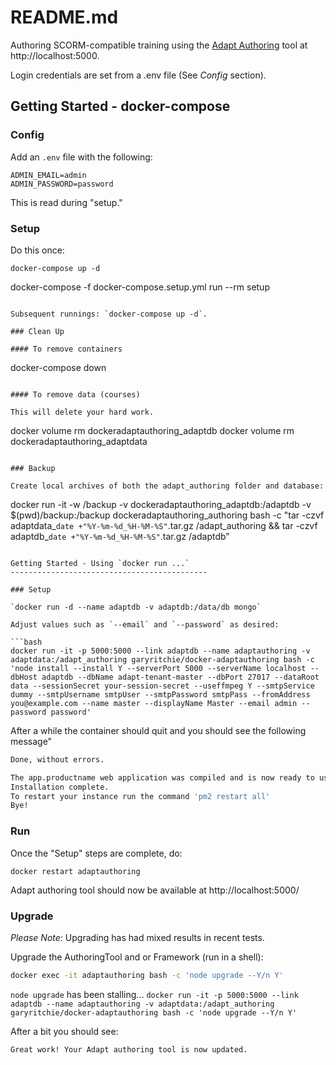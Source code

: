 README.md
=================

Authoring SCORM-compatible training using the [Adapt Authoring](https://github.com/adaptlearning/adapt_authoring) tool at http://localhost:5000.

Login credentials are set from a .env file (See _Config_ section).

Getting Started - docker-compose
---------------------------------

### Config

Add an `.env` file with the following:

```
ADMIN_EMAIL=admin
ADMIN_PASSWORD=password
```

This is read during "setup."

### Setup

Do this once:

```
docker-compose up -d
```

docker-compose -f docker-compose.setup.yml run --rm setup

```

Subsequent runnings: `docker-compose up -d`.

### Clean Up

#### To remove containers

```
docker-compose down
```

#### To remove data (courses)

This will delete your hard work.

```
docker volume rm dockeradaptauthoring_adaptdb
docker volume rm dockeradaptauthoring_adaptdata
```

### Backup

Create local archives of both the adapt_authoring folder and database:

```
docker run -it -w /backup -v dockeradaptauthoring_adaptdb:/adaptdb -v $(pwd)/backup:/backup dockeradaptauthoring_authoring bash -c "tar -czvf adaptdata_`date +"%Y-%m-%d_%H-%M-%S"`.tar.gz /adapt_authoring && tar -czvf adaptdb_`date +"%Y-%m-%d_%H-%M-%S"`.tar.gz /adaptdb"
```

Getting Started - Using `docker run ...`
--------------------------------------------

### Setup

`docker run -d --name adaptdb -v adaptdb:/data/db mongo`

Adjust values such as `--email` and `--password` as desired:

```bash
docker run -it -p 5000:5000 --link adaptdb --name adaptauthoring -v adaptdata:/adapt_authoring garyritchie/docker-adaptauthoring bash -c 'node install --install Y --serverPort 5000 --serverName localhost --dbHost adaptdb --dbName adapt-tenant-master --dbPort 27017 --dataRoot data --sessionSecret your-session-secret --useffmpeg Y --smtpService dummy --smtpUsername smtpUser --smtpPassword smtpPass --fromAddress you@example.com --name master --displayName Master --email admin --password password'
```

After a while the container should quit and you should see the following message"

```bash
Done, without errors.

The app.productname web application was compiled and is now ready to use.
Installation complete.
To restart your instance run the command 'pm2 restart all'
Bye!
```


### Run

Once the "Setup" steps are complete, do:

`docker restart adaptauthoring`

Adapt authoring tool should now be available at http://localhost:5000/


### Upgrade

*Please Note:* Upgrading has had mixed results in recent tests.

Upgrade the AuthoringTool and or Framework (run in a shell):

```bash
docker exec -it adaptauthoring bash -c 'node upgrade --Y/n Y'
```

`node upgrade` has been stalling... `docker run -it -p 5000:5000 --link adaptdb --name adaptauthoring -v adaptdata:/adapt_authoring garyritchie/docker-adaptauthoring bash -c 'node upgrade --Y/n Y'`

After a bit you should see:

`Great work! Your Adapt authoring tool is now updated.`
